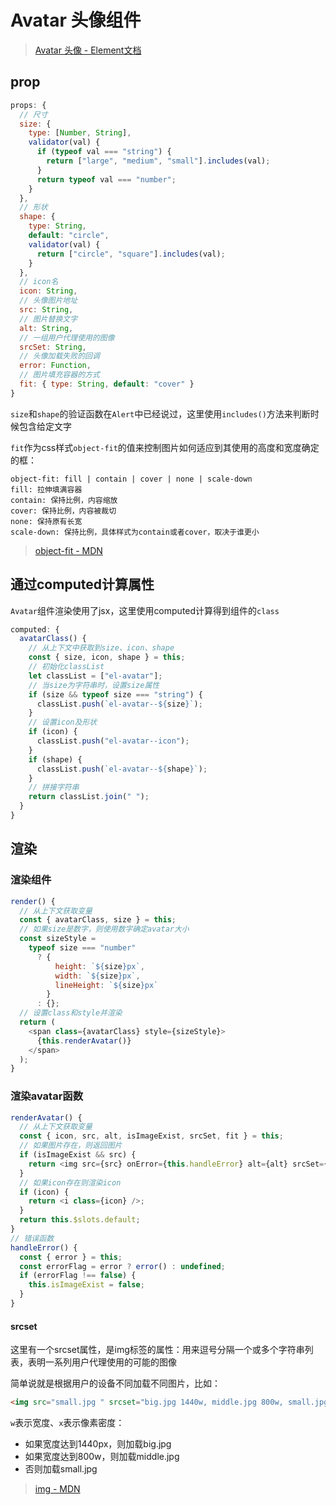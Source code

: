 # Avatar 头像组件

> [Avatar 头像 - Element文档](https://element.eleme.io/#/zh-CN/component/avatar)

## prop

```js
props: {
  // 尺寸
  size: {
    type: [Number, String],
    validator(val) {
      if (typeof val === "string") {
        return ["large", "medium", "small"].includes(val);
      }
      return typeof val === "number";
    }
  },
  // 形状
  shape: {
    type: String,
    default: "circle",
    validator(val) {
      return ["circle", "square"].includes(val);
    }
  },
  // icon名
  icon: String,
  // 头像图片地址
  src: String,
  // 图片替换文字
  alt: String,
  // 一组用户代理使用的图像
  srcSet: String,
  // 头像加载失败的回调
  error: Function,
  // 图片填充容器的方式
  fit: { type: String, default: "cover" }
}
```

`size`和`shape`的验证函数在`Alert`中已经说过，这里使用`includes()`方法来判断时候包含给定文字

`fit`作为css样式`object-fit`的值来控制图片如何适应到其使用的高度和宽度确定的框：

```
object-fit: fill | contain | cover | none | scale-down
fill: 拉伸填满容器
contain: 保持比例，内容缩放
cover: 保持比例，内容被裁切
none: 保持原有长宽
scale-down: 保持比例，具体样式为contain或者cover，取决于谁更小
```

> [object-fit - MDN](https://developer.mozilla.org/zh-CN/docs/Web/CSS/object-fit)

## 通过computed计算属性

`Avatar`组件渲染使用了jsx，这里使用computed计算得到组件的`class`

```js
computed: {
  avatarClass() {
    // 从上下文中获取到size、icon、shape
    const { size, icon, shape } = this;
    // 初始化classList
    let classList = ["el-avatar"];
    // 当size为字符串时，设置size属性
    if (size && typeof size === "string") {
      classList.push(`el-avatar--${size}`);
    }
    // 设置icon及形状
    if (icon) {
      classList.push("el-avatar--icon");
    }
    if (shape) {
      classList.push(`el-avatar--${shape}`);
    }
    // 拼接字符串
    return classList.join(" ");
  }
}
```

## 渲染

### 渲染组件

```js
render() {
  // 从上下文获取变量
  const { avatarClass, size } = this;
  // 如果size是数字，则使用数字确定avatar大小
  const sizeStyle =
    typeof size === "number"
      ? {
          height: `${size}px`,
          width: `${size}px`,
          lineHeight: `${size}px`
        }
      : {};
  // 设置class和style并渲染
  return (
    <span class={avatarClass} style={sizeStyle}>
      {this.renderAvatar()}
    </span>
  );
}
```

### 渲染avatar函数

```js
renderAvatar() {
  // 从上下文获取变量
  const { icon, src, alt, isImageExist, srcSet, fit } = this;
  // 如果图片存在，则返回图片
  if (isImageExist && src) {
    return <img src={src} onError={this.handleError} alt={alt} srcSet={srcSet} style={{ "object-fit": fit }} />;
  }
  // 如果icon存在则渲染icon
  if (icon) {
    return <i class={icon} />;
  }
  return this.$slots.default;
}
// 错误函数
handleError() {
  const { error } = this;
  const errorFlag = error ? error() : undefined;
  if (errorFlag !== false) {
    this.isImageExist = false;
  }
}
```

#### srcset

这里有一个srcset属性，是img标签的属性：用来逗号分隔一个或多个字符串列表，表明一系列用户代理使用的可能的图像

简单说就是根据用户的设备不同加载不同图片，比如：

```html
<img src="small.jpg " srcset="big.jpg 1440w, middle.jpg 800w, small.jpg 1x" />
```

`w`表示宽度、`x`表示像素密度：

- 如果宽度达到1440px，则加载big.jpg
- 如果宽度达到800w，则加载middle.jpg
- 否则加载small.jpg

> [img - MDN](https://developer.mozilla.org/zh-CN/docs/Web/HTML/Element/img#attr-srcset)